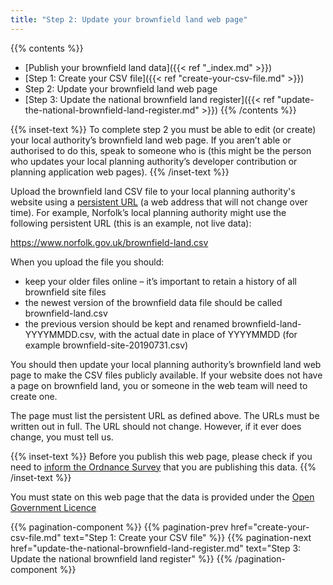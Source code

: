 ```yaml
---
title: "Step 2: Update your brownfield land web page"
---
```


{{% contents %}}
- [Publish your brownfield land data]({{< ref "_index.md" >}})
- [Step 1: Create your CSV file]({{< ref "create-your-csv-file.md" >}})
- Step 2: Update your brownfield land web page
- [Step 3: Update the national brownfield land register]({{< ref "update-the-national-brownfield-land-register.md" >}})
{{% /contents %}}

{{% inset-text %}}
To complete step 2 you must be able to edit (or create) your local authority’s brownfield land web page. If you aren’t able or authorised to do this, speak to someone who is (this might be the person who updates your local planning authority’s developer contribution or planning application web pages).
{{% /inset-text %}}

Upload the brownfield land CSV file to your local planning authority's website using a [persistent URL](https://en.wikipedia.org/wiki/Persistent_uniform_resource_locator) (a web address that will not change over time). For example, Norfolk’s local planning authority might use the following persistent URL (this is an example, not live data):

https://www.norfolk.gov.uk/brownfield-land.csv

When you upload the file you should:

* keep your older files online – it’s important to retain a history of all brownfield site files
* the newest version of the brownfield data file should be called brownfield-land.csv 
* the previous version should be kept and renamed brownfield-land-YYYYMMDD.csv, with the actual date in place of YYYYMMDD (for example brownfield-site-20190731.csv)

You should then update your local planning authority’s brownfield land web page to make the CSV files publicly available. If your website does not have a page on brownfield land, you or someone in the web team will need to create one.

The page must list the persistent URL as defined above. The URLs must be written out in full. The URL should not change. However, if it ever does change, you must tell us.

{{% inset-text %}}
Before you publish this web page, please check if you need to [inform the Ordnance Survey](https://www.ordnancesurvey.co.uk/business-government/licensing-agreements/public-sector-derived-data) that you are publishing this data. 
{{% /inset-text %}}

You must state on this web page that the data is provided under the [Open Government Licence](https://www.nationalarchives.gov.uk/doc/open-government-licence/version/3/)

{{% pagination-component %}}
{{% pagination-prev href="create-your-csv-file.md" text="Step 1: Create your CSV file" %}}
{{% pagination-next href="update-the-national-brownfield-land-register.md" text="Step 3: Update the national brownfield land register" %}}
{{% /pagination-component %}}
